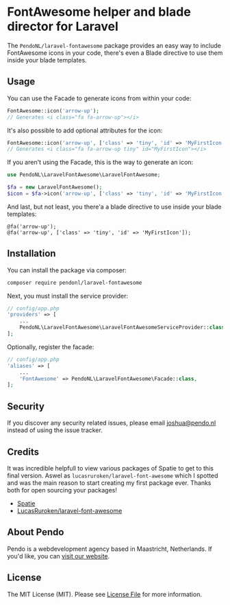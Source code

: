 # FontAwesome helper and blade director for Laravel


The `PendoNL/laravel-fontawesome` package provides an easy way to include FontAwesome icons in your code, there's even a Blade directive to use them inside your blade templates.

## Usage

You can use the Facade to generate icons from within your code:

```php
FontAwesome::icon('arrow-up');
// Generates <i class="fa fa-arrow-up"></i>
```

It's also possible to add optional attributes for the icon:

```php
FontAwesome::icon('arrow-up', ['class' => 'tiny', 'id' => 'MyFirstIcon']);
// Generates <i class="fa fa-arrow-up tiny" id="MyFirstIcon"></i>
```

If you aren't using the Facade, this is the way to generate an icon:

```php
use PendoNL\LaravelFontAwesome\LaravelFontAwesome;

$fa = new LaravelFontAwesome();
$icon = $fa->icon('arrow-up', ['class' => 'tiny', 'id' => 'MyFirstIcon']);
```

And last, but not least, you there'a a blade directive to use inside your blade templates:

```code
@fa('arrow-up');
@fa('arrow-up', ['class' => 'tiny', 'id' => 'MyFirstIcon']);
```


## Installation

You can install the package via composer:

``` bash
composer require pendonl/laravel-fontawesome
```

Next, you must install the service provider:

```php
// config/app.php
'providers' => [
    ...
    PendoNL\LaravelFontAwesome\LaravelFontAwesomeServiceProvider::class,
];
```

Optionally, register the facade:

```php
// config/app.php
'aliases' => [
    ...
    'FontAwesome' => PendoNL\LaravelFontAwesome\Facade::class,
];
```

## Security

If you discover any security related issues, please email joshua@pendo.nl instead of using the issue tracker.

## Credits

It was incredible helpfull to view various packages of Spatie to get to this final version. Aswel as `lucasruroken/laravel-font-awesome` which I spotted and was the main reason to start creating my first package ever. Thanks both for open sourcing your packages!

- [Spatie](https://github.com/spatie)
- [LucasRuroken/laravel-font-awesome](https://github.com/lucasruroken/laravel-font-awesome)

## About Pendo
Pendo is a webdevelopment agency based in Maastricht, Netherlands. If you'd like, you can [visit our website](https://pendo.nl).

## License

The MIT License (MIT). Please see [License File](LICENSE) for more information.
